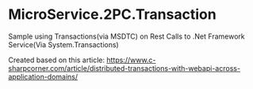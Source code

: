 # MicroService.2PC.Transaction
Sample using Transactions(via MSDTC) on Rest Calls to .Net Framework Service(Via System.Transactions)

Created based on this article:
https://www.c-sharpcorner.com/article/distributed-transactions-with-webapi-across-application-domains/

